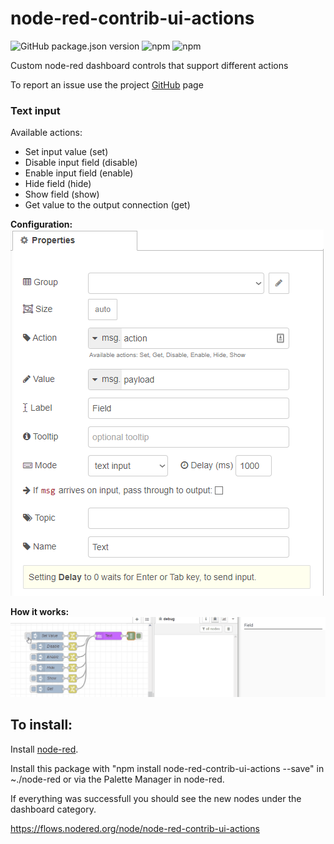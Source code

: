 # node-red-contrib-ui-actions

![GitHub package.json version](https://img.shields.io/github/package-json/v/tiagordc/node-red-contrib-ui-actions?label=package)
![npm](https://img.shields.io/npm/v/node-red-contrib-ui-actions)
![npm](https://img.shields.io/npm/dm/node-red-contrib-ui-actions)

Custom node-red dashboard controls that support different actions

To report an issue use the project [GitHub](https://github.com/tiagordc/node-red-contrib-ui-actions/issues) page

### Text input

Available actions:

* Set input value (set)
* Disable input field (disable)
* Enable input field (enable)
* Hide field (hide)
* Show field (show)
* Get value to the output connection (get)

**Configuration:**
![configuration](https://raw.githubusercontent.com/tiagordc/node-red-contrib-ui-actions/master/text-input.png)

**How it works:**
![text input](https://raw.githubusercontent.com/tiagordc/node-red-contrib-ui-actions/master/text-input.gif)

## To install: 

Install [node-red](https://nodered.org/).

Install this package with "npm install node-red-contrib-ui-actions --save" in ~./node-red or via the Palette Manager in node-red.

If everything was successfull you should see the new nodes under the dashboard category.

https://flows.nodered.org/node/node-red-contrib-ui-actions
